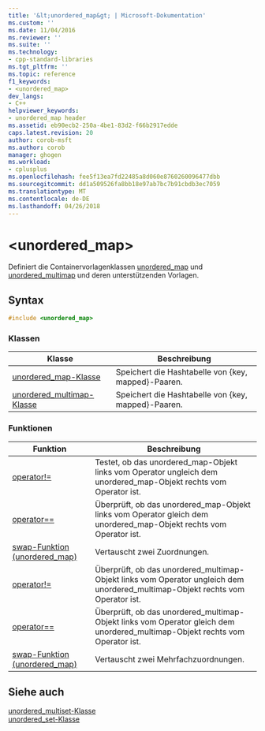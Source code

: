 ```yaml
---
title: '&lt;unordered_map&gt; | Microsoft-Dokumentation'
ms.custom: ''
ms.date: 11/04/2016
ms.reviewer: ''
ms.suite: ''
ms.technology:
- cpp-standard-libraries
ms.tgt_pltfrm: ''
ms.topic: reference
f1_keywords:
- <unordered_map>
dev_langs:
- C++
helpviewer_keywords:
- unordered_map header
ms.assetid: eb90ecb2-250a-4be1-83d2-f66b2917edde
caps.latest.revision: 20
author: corob-msft
ms.author: corob
manager: ghogen
ms.workload:
- cplusplus
ms.openlocfilehash: fee5f13ea7fd22485a8d060e8760260096477dbb
ms.sourcegitcommit: dd1a509526fa8bb18e97ab7bc7b91cbdb3ec7059
ms.translationtype: MT
ms.contentlocale: de-DE
ms.lasthandoff: 04/26/2018
---
```

# <a name="ltunorderedmapgt"></a>&lt;unordered_map&gt;

Definiert die Containervorlagenklassen [unordered_map](../standard-library/unordered-map-class.md) und [unordered_multimap](../standard-library/unordered-multimap-class.md) und deren unterstützenden Vorlagen.

## <a name="syntax"></a>Syntax

```cpp
#include <unordered_map>
```

### <a name="classes"></a>Klassen

|Klasse|Beschreibung|
|-|-|
|[unordered_map-Klasse](../standard-library/unordered-map-class.md)|Speichert die Hashtabelle von {key, mapped}-Paaren.|
|[unordered_multimap-Klasse](../standard-library/unordered-multimap-class.md)|Speichert die Hashtabelle von {key, mapped}-Paaren.|

### <a name="functions"></a>Funktionen

|Funktion|Beschreibung|
|-|-|
|[operator!=](../standard-library/unordered-map-operators.md#op_neq)|Testet, ob das unordered_map-Objekt links vom Operator ungleich dem unordered_map-Objekt rechts vom Operator ist.|
|[operator==](../standard-library/unordered-map-operators.md#op_eq_eq)|Überprüft, ob das unordered_map-Objekt links vom Operator gleich dem unordered_map-Objekt rechts vom Operator ist.|
|[swap-Funktion (unordered_map)](../standard-library/unordered-map-functions.md#swap)|Vertauscht zwei Zuordnungen.|
|[operator!=](../standard-library/unordered-map-operators.md#op_neq)|Überprüft, ob das unordered_multimap-Objekt links vom Operator ungleich dem unordered_multimap-Objekt rechts vom Operator ist.|
|[operator==](../standard-library/unordered-map-operators.md#op_eq_eq)|Überprüft, ob das unordered_multimap-Objekt links vom Operator gleich dem unordered_multimap-Objekt rechts vom Operator ist.|
|[swap-Funktion (unordered_map)](../standard-library/unordered-map-functions.md#swap)|Vertauscht zwei Mehrfachzuordnungen.|

## <a name="see-also"></a>Siehe auch

[unordered_multiset-Klasse](../standard-library/unordered-multiset-class.md)<br/>
[unordered_set-Klasse](../standard-library/unordered-set-class.md)<br/>
